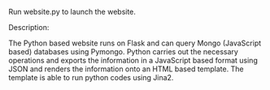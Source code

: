 Run website.py to launch the website.



Description:

The Python based website runs on Flask and can query Mongo (JavaScript based) databases using Pymongo. Python carries out the necessary operations and exports the information in a JavaScript based format using JSON and renders the information onto an HTML based template. The template is able to run python codes using Jina2.

